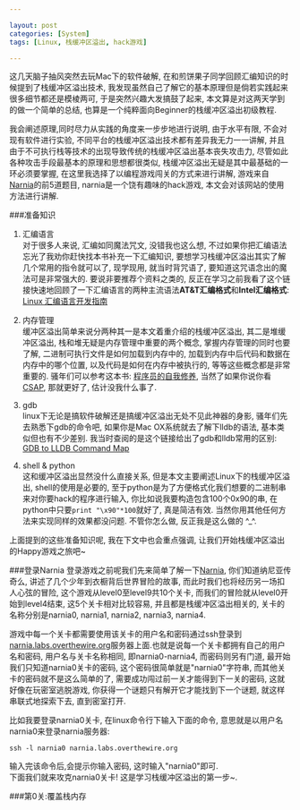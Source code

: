 ```yaml
---

layout: post
categories: [System]
tags: [Linux, 栈缓冲区溢出, hack游戏]

---
```


这几天脑子抽风突然去玩Mac下的软件破解, 在和煎饼果子同学回顾汇编知识的时候提到了栈缓冲区溢出技术, 我发现虽然自己了解它的基本原理但是倘若实践起来很多细节都还是模棱两可, 于是突然兴趣大发搞鼓了起来, 本文算是对这两天学到的做一个简单的总结, 也算是一个纯粹面向Beginner的栈缓冲区溢出初级教程.  

我会阐述原理,同时尽力从实践的角度来一步步地进行说明, 由于水平有限, 不会对现有软件进行实验, 不同平台的栈缓冲区溢出技术都有差异我无力一一讲解, 并且由于不可执行栈等技术的出现导致传统的栈缓冲区溢出基本丧失攻击力, 尽管如此各种攻击手段最基本的原理和思想都很类似, 栈缓冲区溢出无疑是其中最基础的一环必须要掌握, 在这里我选择了以编程游戏闯关的方式来进行讲解, 游戏来自[Narnia](http://www.overthewire.org/wargames/narnia/)的前5道题目, narnia是一个饶有趣味的hack游戏, 本文会对该网站的使用方法进行讲解.

###准备知识
1. 汇编语言  
对于很多人来说, 汇编如同魔法咒文, 没错我也这么想, 不过如果你把汇编语法忘光了我劝你赶快找本书补充一下汇编知识, 要想学习栈缓冲区溢出其实了解几个常用的指令就可以了, 现学现用, 就当时背咒语了, 要知道这咒语念出的魔法可是非常强大的. 要说非要推荐个资料之类的, 反正在学习之前我看了这个链接快速地回顾了一下汇编语言的两种主流语法**AT&T汇编格式**和**Intel汇编格式**: [Linux 汇编语言开发指南](http://www.ibm.com/developerworks/cn/linux/l-assembly/)  

2. 内存管理  
缓冲区溢出简单来说分两种其一是本文着重介绍的栈缓冲区溢出, 其二是堆缓冲区溢出, 栈和堆无疑是内存管理中重要的两个概念, 掌握内存管理的同时也要了解, 二进制可执行文件是如何加载到内存中的, 加载到内存中后代码和数据在内存中的哪个位置, 以及代码是如何在内存中被执行的, 等等这些概念都是非常重要的. 骚年们可以参考这本书: [程序员的自我修养](http://book.douban.com/subject/3652388/), 当然了如果你说你看[CSAP](http://book.douban.com/subject/5333562/), 那就更好了, 估计没我什么事了.

3. gdb  
linux下无论是搞软件破解还是搞缓冲区溢出无处不见此神器的身影, 骚年们先去熟悉下gdb的命令吧, 如果你是Mac OX系统就去了解下lldb的语法, 基本类似但也有不少差别. 我当时查阅的是这个链接给出了gdb和lldb常用的区别: [GDB to LLDB Command Map](http://lldb.llvm.org/lldb-gdb.html)  

4. shell & python  
这和缓冲区溢出显然没什么直接关系, 但是本文主要阐述Linux下的栈缓冲区溢出, shell的使用是必要的, 至于python是为了方便格式化我们想要的二进制串来对你要hack的程序进行输入, 你比如说我要构造包含100个0x90的串, 在python中只要` print "\x90"*100 `就好了, 真是简洁有效. 当然你用其他任何方法来实现同样的效果都没问题. 不管你怎么做, 反正我是这么做的 ^_^.

上面提到的这些准备知识呢, 我在下文中也会重点强调, 让我们开始栈缓冲区溢出的Happy游戏之旅吧~

###登录Narnia
登录游戏之前呢我们先来简单了解一下[Narnia](http://www.overthewire.org/wargames/narnia/), 你们知道纳尼亚传奇么, 讲述了几个少年到衣橱背后世界冒险的故事, 而此时我们也将经历另一场扣人心弦的冒险, 这个游戏从level0至level9共10个关卡, 而我们的冒险就从level0开始到level4结束, 这5个关卡相对比较容易, 并且都是栈缓冲区溢出相关的, 关卡的名称分别是narnia0, narnia1, narnia2, narnia3, narnia4.  

游戏中每一个关卡都需要使用该关卡的用户名和密码通过ssh登录到[narnia.labs.overthewire.org](narnia.labs.overthewire.org)服务器上面.也就是说每一个关卡都拥有自己的用户名和密码, 用户名与关卡名称相同, 即narnia0-narnia4, 而密码则另有门道, 最开始我们只知道narnia0关卡的密码, 这个密码很简单就是"narnia0"字符串, 而其他关卡的密码就不是这么简单的了, 需要成功闯过前一关才能得到下一关的密码, 这就好像在玩密室逃脱游戏, 你获得一个谜题只有解开它才能找到下一个谜题, 就这样串联式地探索下去, 直到密室打开.  

比如我要登录narnia0关卡, 在linux命令行下输入下面的命令, 意思就是以用户名narnia0来登录narnia服务器:  

	ssh -l narnia0 narnia.labs.overthewire.org
	
输入完该命令后,会提示你输入密码, 这时输入"narnia0"即可.  
下面我们就来攻克narnia0关卡! 这是学习栈缓冲区溢出的第一步~.  

###第0关:覆盖栈内存
